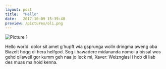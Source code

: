 ```yaml
---
layout: post
title:  "Hello"
date:   2017-10-09 15:39:40
preview: /pictures/oli.png
---
```


![Picture 1](/pictures/oli.png)

Hello world. dolor sit amet g’hupft wia gsprunga wolln dringma aweng oba Biazelt hogg di hera helfgod. Sog i hawadere midananda nomoi a bissal wos gehd ollaweil gor kumm geh naa jo leck mi, Xaver: Weiznglasl i hob di liab des muas ma hoid kenna.
